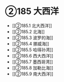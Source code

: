 # ②185 大西洋

- [[②185.1 北大西洋]]
- [[②185.2 北海]]
- [[②185.3 波罗的海]]
- [[②185.4 挪威海]]
- [[②185.5 哈得孙湾]]
- [[②185.6 西大西洋]]
- [[②185.7 墨西哥湾]]
- [[②185.8 加勒比海]]
- [[②185.9 南大西洋]]

